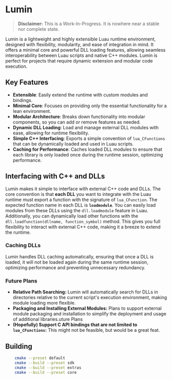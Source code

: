 # Lumin
> **Disclaimer:** This is a Work-In-Progress. It is nowhere near a stable nor complete state. 

Lumin is a lightweight and highly extensible Luau runtime environment, designed with flexibility, modularity, and ease of integration in mind. It offers a minimal core and powerful DLL loading features, allowing seamless interoperability between Luau scripts and native C++ modules. Lumin is perfect for projects that require dynamic extension and modular code execution.
## Key Features
- **Extensible**: Easily extend the runtime with custom modules and bindings.
- **Minimal Core**: Focuses on providing only the essential functionality for a lean environment.
- **Modular Architecture**: Breaks down functionality into modular components, so you can add or remove features as needed.
- **Dynamic DLL Loading**: Load and manage external DLL modules with ease, allowing for runtime flexibility.
- **Simple C++ Interfacing**: Exports a simple convention of `lua_CFunctions` that can be dynamically loaded and used in Luau scripts.
- **Caching for Performance**: Caches loaded DLL modules to ensure that each library is only loaded once during the runtime session, optimizing performance.
## Interfacing with C++ and DLLs
Lumin makes it simple to interface with external C++ code and DLLs. The core convention is that **each DLL** you want to integrate with the Luau runtime must export a function with the signature of `lua_CFunction`. The expected function name in each DLL is **`loadmodule`**.
You can easily load modules from these DLLs using the `dll.loadmodule` feature in Luau. Additionally, you can dynamically load other functions with the `dll.loadfunction(dllname, function_symbol)` method. This gives you full flexibility to interact with external C++ code, making it a breeze to extend the runtime.
### Caching DLLs
Lumin handles DLL caching automatically, ensuring that once a DLL is loaded, it will not be loaded again during the same runtime session, optimizing performance and preventing unnecessary redundancy.
### Future Plans
- **Relative Path Searching:** Lumin will automatically search for DLLs in directories relative to the current script's execution environment, making module loading more flexible.
- **Packaging and Installing External Modules:** Plans to support external module packaging and installation to simplify the deployment and usage of additional libraries.uture Plans
- **(Hopefully) Support C API bindings that are not limited to `lua_CFunctions`:** This might not be feasible, but would be a great feat.
## Building
```bash
    cmake --preset default
    cmake --build --preset sdk
    cmake --build --preset extras
    cmake --build --preset core
```
